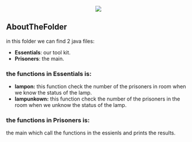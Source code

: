 <p align="center">
  <img src="https://user-images.githubusercontent.com/50797734/72221450-8bb2b280-3563-11ea-8b4b-928bcd46fc0d.png">
</p>

## AboutTheFolder
in this folder we can find 2 java files:
- **Essentials**: our tool kit.
- **Prisoners**: the main.

### the functions in Essentials is:
- **lampon:**  this function check the number of the prisoners in room when we know the status of the lamp.
- **lampunkown:**  this function check the number of the prisoners in the room when we unknow the status of the lamp.

### the functions in Prisoners is:
the main which call the functions in the essienls and prints the results.
